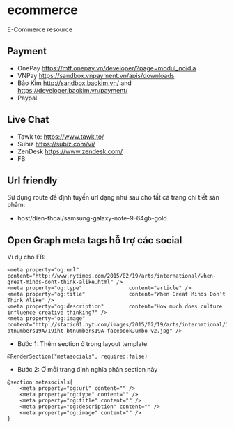 ﻿# ecommerce
E-Commerce resource

## Payment
* OnePay https://mtf.onepay.vn/developer/?page=modul_noidia
* VNPay https://sandbox.vnpayment.vn/apis/downloads
* Bảo Kim http://sandbox.baokim.vn/ and https://developer.baokim.vn/payment/
* Paypal

## Live Chat
* Tawk to: https://www.tawk.to/
* Subiz https://subiz.com/vi/
* ZenDesk https://www.zendesk.com/
* FB

## Url friendly
Sử dụng route để định tuyến url dạng như sau cho tất cả trang chi tiết sản phẩm:

* host/dien-thoai/samsung-galaxy-note-9-64gb-gold

## Open Graph meta tags hỗ trợ các social
Ví dụ cho FB:
```
<meta property="og:url"                content="http://www.nytimes.com/2015/02/19/arts/international/when-great-minds-dont-think-alike.html" />
<meta property="og:type"               content="article" />
<meta property="og:title"              content="When Great Minds Don’t Think Alike" />
<meta property="og:description"        content="How much does culture influence creative thinking?" />
<meta property="og:image"              content="http://static01.nyt.com/images/2015/02/19/arts/international/19iht-btnumbers19A/19iht-btnumbers19A-facebookJumbo-v2.jpg" />
```

* Bước 1: Thêm section ở trong layout template
```
@RenderSection("metasocials", required:false)
```

* Bước 2: Ở mỗi trang định nghĩa phần section này
```
@section metasocials{
	<meta property="og:url" content="" />
	<meta property="og:type" content="" />
	<meta property="og:title" content="" />
	<meta property="og:description" content="" />
	<meta property="og:image" content="" />
}
```
